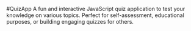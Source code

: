 #Q u i z A p p 
A fun and interactive JavaScript quiz application to test your knowledge on various topics. Perfect for self-assessment, educational purposes, or building engaging quizzes for others.
 
 
